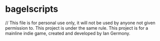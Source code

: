 # bagelscripts
// This file is for personal use only, it will not be used by anyone not given permission to. This project is under the same rule. 
This project is for a mainline indie game, created and developed by Ian Germony.
